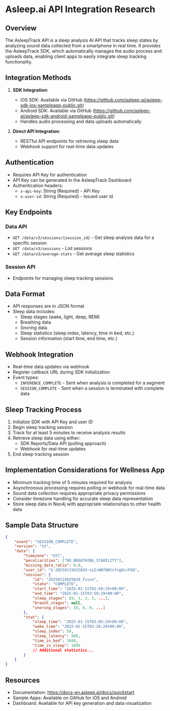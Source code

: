 # Asleep.ai API Integration Research

## Overview
The AsleepTrack API is a sleep analysis AI API that tracks sleep states by analyzing sound data collected from a smartphone in real time. It provides the AsleepTrack SDK, which automatically manages the audio process and uploads data, enabling client apps to easily integrate sleep tracking functionality.

## Integration Methods
1. **SDK Integration**:
   - iOS SDK: Available via GitHub (https://github.com/asleep-ai/asleep-sdk-ios-sampleapp-public.git)
   - Android SDK: Available via GitHub (https://github.com/asleep-ai/asleep-sdk-android-sampleapp-public.git)
   - Handles audio processing and data uploads automatically

2. **Direct API Integration**:
   - RESTful API endpoints for retrieving sleep data
   - Webhook support for real-time data updates

## Authentication
- Requires API Key for authentication
- API Key can be generated in the AsleepTrack Dashboard
- Authentication headers:
  - `x-api-key`: String (Required) - API Key
  - `x-user-id`: String (Required) - Issued user id

## Key Endpoints

### Data API
- `GET /data/v3/sessions/{session_id}` - Get sleep analysis data for a specific session
- `GET /data/v3/sessions` - List sessions
- `GET /data/v3/average-stats` - Get average sleep statistics

### Session API
- Endpoints for managing sleep tracking sessions

## Data Format
- API responses are in JSON format
- Sleep data includes:
  - Sleep stages (wake, light, deep, REM)
  - Breathing data
  - Snoring data
  - Sleep statistics (sleep index, latency, time in bed, etc.)
  - Session information (start time, end time, etc.)

## Webhook Integration
- Real-time data updates via webhook
- Register callback URL during SDK initialization
- Event types:
  - `INFERENCE_COMPLETE` - Sent when analysis is completed for a segment
  - `SESSION_COMPLETE` - Sent when a session is terminated with complete data

## Sleep Tracking Process
1. Initialize SDK with API Key and user ID
2. Begin sleep tracking session
3. Track for at least 5 minutes to receive analysis results
4. Retrieve sleep data using either:
   - SDK Reports/Data API (polling approach)
   - Webhook for real-time updates
5. End sleep tracking session

## Implementation Considerations for Wellness App
- Minimum tracking time of 5 minutes required for analysis
- Asynchronous processing requires polling or webhook for real-time data
- Sound data collection requires appropriate privacy permissions
- Consider timezone handling for accurate sleep data representation
- Store sleep data in Neo4j with appropriate relationships to other health data

## Sample Data Structure
```json
{
    "event": "SESSION_COMPLETE",
    "version": "V3",
    "data": {
        "timezone": "UTC",
        "peculiarities": ["NO_BREATHING_STABILITY"],
        "missing_data_ratio": 0.0,
        "user_id": "G-20250115025029-vLErWBfQNtnfvgDccFOQ",
        "session": {
            "id": "20250115025029_fvivn",
            "state": "COMPLETE",
            "start_time": "2025-01-15T02:50:29+00:00",
            "end_time": "2025-01-15T03:50:29+00:00",
            "sleep_stages": [0, 1, 2, 3, ...],
            "breath_stages": null,
            "snoring_stages": [0, 0, 0, ...]
        },
        "stat": {
            "sleep_time": "2025-01-15T03:05:29+00:00",
            "wake_time": "2025-01-15T03:26:29+00:00",
            "sleep_index": 50,
            "sleep_latency": 900,
            "time_in_bed": 3600,
            "time_in_sleep": 1080
            // Additional statistics...
        }
    }
}
```

## Resources
- Documentation: https://docs-en.asleep.ai/docs/quickstart
- Sample Apps: Available on GitHub for iOS and Android
- Dashboard: Available for API key generation and data visualization
